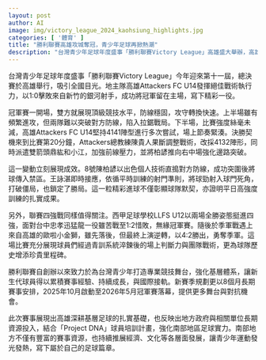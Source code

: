```yaml
---
layout: post
author: AI
image: img/victory_league_2024_kaohsiung_highlights.jpg
categories: [ '體育' ]
title: "勝利聯賽高雄攻城奪冠，青少年足球再掀熱潮"
description: "台灣青少年足球年度盛事「勝利聯賽Victory League」高雄盛大舉辦，高雄Attackers FC U14勇奪冠軍，見證地方基層扎實實力。四強戰、西甲學校LLFS逆轉奪季軍，賽事展現青訓成果。新賽季將啟，持續推展青少年足球，點燃南部運動新篇章。"
---
```

台灣青少年足球年度盛事「勝利聯賽Victory League」今年迎來第十一屆，總決賽於高雄舉行，吸引全國目光。地主隊高雄Attackers FC U14發揮絕佳戰術執行力，以1:0擊敗來自新竹的銀河射手，成功將冠軍留在主場，寫下精彩一役。

冠軍賽一開場，雙方就展現頂級競技水平，防線穩固，攻守轉換快速。上半場雖有頻繁進攻，但兩隊難以突破對方防線，陷入拉鋸戰局。下半場，比賽強度絲毫未減，高雄Attackers FC U14堅持4141陣型進行多次嘗試，場上節奏緊湊。決勝契機來到比賽第20分鐘，Attackers總教練陳貴人果斷調整戰術，改採4132陣形，同時派遣雙箭頭鼎紘和小江，加強前線壓力，並將柏諺推向右中場強化邊路突破。

這一變動立刻展現成效。8號陳柏諺以出色個人技術直搗對方防線，成功突圍後將球傳入禁區。王詠湛即時接應，依循平時訓練的射門準則，將球勁射入球門死角，打破僵局，也鎖定了勝局。這一粒精彩進球不僅彰顯球隊默契，亦證明平日高強度訓練的扎實成果。

另外，聯賽四強戰同樣值得關注。西甲足球學校LLFS U12以兩場全勝姿態挺進四強，面對台中忠孝迅猛龍一役雖苦戰至1:2惜敗，無緣冠軍賽。隨後於季軍戰遇上來自高雄的歐啦小金獅，雖先落後，但最終上演逆轉，以4:2勝出，勇奪季軍。這場比賽充分展現球員們經過青訓系統淬鍊後的場上判斷力與團隊戰術，更為球隊歷史增添珍貴里程碑。

勝利聯賽自創辦以來致力於為台灣青少年打造專業競技舞台，強化基層體系，讓新生代球員得以累積賽事經驗、持續成長，與國際接軌。新賽季規劃更以8個月長期賽事安排，2025年10月啟動至2026年5月冠軍賽落幕，提供更多舞台與對抗機會。

此次賽事展現出高雄深耕基層足球的扎實基礎，也反映出地方政府與相關單位長期資源投入，結合「Project DNA」球員培訓計畫，強化南部地區足球實力。南部地方不僅有豐富的賽事資源，也持續推展經濟、文化等各層面發展，讓青少年運動發光發熱，寫下屬於自己的足球篇章。